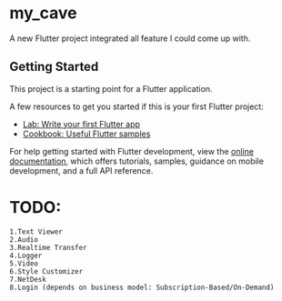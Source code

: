 # my_cave

A new Flutter project integrated all feature I could come up with.

## Getting Started

This project is a starting point for a Flutter application.

A few resources to get you started if this is your first Flutter project:

- [Lab: Write your first Flutter app](https://docs.flutter.dev/get-started/codelab)
- [Cookbook: Useful Flutter samples](https://docs.flutter.dev/cookbook)

For help getting started with Flutter development, view the
[online documentation](https://docs.flutter.dev/), which offers tutorials,
samples, guidance on mobile development, and a full API reference.

# TODO:
    1.Text Viewer
    2.Audio
    3.Realtime Transfer
    4.Logger
    5.Video
    6.Style Customizer
    7.NetDesk
    8.Login (depends on business model: Subscription-Based/On-Demand)
    